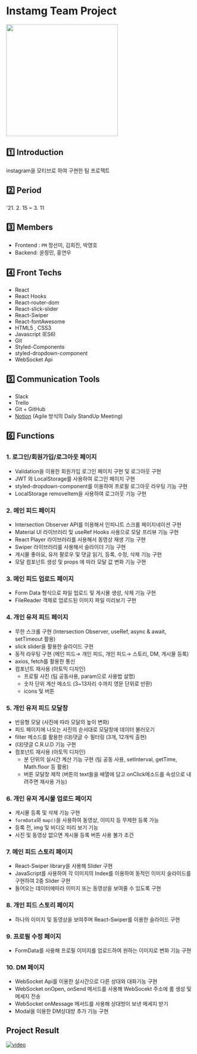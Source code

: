 # Instamg Team Project </br>
<img width= "300px" src="http://img.khan.co.kr/news/2021/03/17/2021031701001975400169661.jpg" />

## 1️⃣ Introduction
instagram을 모티브로 하여 구현한 팀 프로젝트

## 2️⃣ Period
'21. 2. 15 ~ 3. 11

## 3️⃣ Members
* Frontend : `PM` 정선미, 김희진, 박영호
* Backend: 윤정민, 홍연우

## 4️⃣ Front Techs
* React
* React Hooks
* React-router-dom
* React-slick-slider 
* React-Swiper
* React-fontAwesome
* HTML5 , CSS3
* Javascript (ES6) 
* Git
* Styled-Components
* styled-dropdown-component
* WebSocket Api

## 5️⃣ Communication Tools
- Slack
- Trello
- Git + GitHub
- [Notion](https://www.notion.so/Able-Stor-c8a49debe8974524988f4601c2ec069b) (Agile 방식의 Daily StandUp Meeting)

## 6️⃣ Functions

### 1. 로그인/회원가입/로그아웃 페이지
- Validation을 이용한 회원가입 로그인 페이지 구현 및 로그아웃 구현
- JWT 와 LocalStorage를 사용하여 로그인 페이지 구현
- styled-dropdown-component를 이용하여 프로필 로그아웃 라우팅 기능 구현
- LocalStorage removeItem을 사용하여 로그아웃 기능 구현

### 2. 메인 피드 페이지
- Intersection Observer API를 이용해서 인피니트 스크롤 페이지네이션 구현
- Material UI 라이브러리 및 useRef Hooks 사용으로 모달 프리뷰 기능 구현
- React Player 라이브러리를 사용해서 동영상 재생 기능 구현
- Swiper 라이브러리를 사용해서 슬라이더 기능 구현
- 게시물 좋아요, 유저 팔로우 및 댓글 읽기, 등록, 수정, 삭제 기능 구현
- 모달 컴포넌트 생성 및 props 에 따라 모달 값 변화 기능 구현

### 3. 메인 피드 업로드 페이지
- Form Data 형식으로 파일 업로드 및 게시물 생성, 삭제 기능 구현
- FileReader 객체로 업로드된 이미지 파일 미리보기 구현

### 4. 개인 유저 피드 페이지
- 무한 스크롤 구현 (Intersection Observer, useRef, async & await, setTimeout 활용)
- slick slider을 활용한 슬라이드 구현 
- 동적 라우팅 구현 (메인 피드→ 개인 피드, 개인 피드→ 스토리, DM, 게시물 등록)
- axios, fetch를 활용한 통신
- 컴포넌트 재사용 (아토믹 디자인)
  - 프로필 사진 (팀 공동사용, param으로 사용법 설명)
  - 숫자 단위 계산 메소드 (3~13자리 수까지 영문 단위로 반환)
  - icons 및 버튼

### 5. 개인 유저 피드 모달창
- 반응형 모달 (사진에 따라 모달의 높이 변화)
- 피드 페이지에 나오는 사진의 순서대로 모달창에 데이터 불러오기
- filter 메소드를 활용한 (대)댓글 수 필터링 (3개, 12개씩 출현)
- (대)댓글 C.R.U.D 기능 구현
- 컴포넌트 재사용 (아토믹 디자인)
  - 분 단위의 실시간 계산 기능 구현 (팀 공동 사용, setInterval, getTime, Math.floor 등 활용)
  - 버튼 모달창 제작 (버튼의 text들을 배열에 담고 onClick메소드를 속성으로 내려주면 재사용 가능)

### 6. 개인 유저 게시물 업로드 페이지
- 게시물 등록 및 삭제 기능 구현
- `formData`와 `map()`을 사용하여 동영상, 이미지 등 무제한 등록 가능
- 등록 전, img 및 비디오 미리 보기 기능
- 사진 및 동영상 없으면 게시물 등록 버튼 사용 불가 조건

### 7. 메인 피드 스토리 페이지
- React-Swiper library을 사용해 Slider 구현
- JavaScript를 사용하여 각 이미지의 Index를 이용하여 동적인 이미지 슬라이드를 구현하여 2중 Slider 구현
- 들어오는 데이터에따라 이미지 또는 동영상을 보여줄 수 있도록 구현

### 8. 개인 피드 스토리 페이지
- 하나의 이미지 및 동영상을 보여주며 React-Swiper를 이용한 슬라이드 구현

### 9. 프로필 수정 페이지
- FormData를 사용해 프로필 이미지를 업로드하여 원하는 이미지로 변화 기능 구현

### 10. DM 페이지
-  WebSocket Api를 이용한 실시간으로 다른 상대와 대화기능 구현
-  WebSocket onOpen, onSend 메서드를 사용해 WebSocekt 주소에 룸 생성 및 메세지 전송
-  WebSocket onMessage 메서드를 사용해 상대방이 보낸 메세지 받기
-  Modal을 이용한 DM상대방 추가 기능 구현

## Project Result
[![video](https://i.ytimg.com/an_webp/HZbOxALEh_c/mqdefault_6s.webp?du=3000&sqp=CP3c4IIG&rs=AOn4CLDD69LkCfxmmtYVY_cf_1TuB4jbbg)](https://www.youtube.com/watch?v=HYAZYJtuMZ8)

